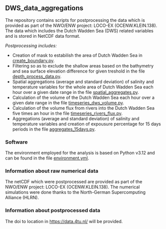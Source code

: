 ## DWS_data_aggregations
The repository contains scripts for postprocessing the data which is provided as part of the NWO/ENW project: LOCO-EX (OCENW.KLEIN.138). The data which includes the Dutch Wadden Sea (DWS) related variables and is stored in NetCDF data format.

*Postprocessing includes:*

- Creation of mask to estabilish the area of Dutch Wadden Sea in [create_boundary.py](https://github.com/LOCO-EX/Spatial_and_15days_aggregations/blob/main/data_processing_scripts/create_boundary.py).
- Filtering so as to exclude the shallow areas based on the bathymetry and sea surface elevation difference for given treshold in the file [depth_process_data.py](https://github.com/LOCO-EX/Spatial_and_15days_aggregations/blob/main/data_processing_scripts/depth_process_data.py).
- Spatial aggregations (average and standard deviation) of salinity and temperature variables for the whole area of Dutch Wadden Sea each hour over a given date range in the file [spatial_aggregates.py](https://github.com/LOCO-EX/Spatial_and_15days_aggregations/blob/main/data_processing_scripts/spatial_aggregates.py).
- Calculation of the volume of the Dutch Wadden Sea each hour over a given date range in the file [timeseries_dws_volume.py](https://github.com/LOCO-EX/Spatial_and_15days_aggregations/blob/main/data_processing_scripts/timeseries_dws_volume.py).
- Calculation of the volume flux from rivers into the Dutch Wadden Sea five times an hour in the file [timeseries_rivers_flux.py](https://github.com/LOCO-EX/Spatial_and_15days_aggregations/blob/main/data_processing_scripts/timeseries_rivers_flux.py).
- Aggregations (average and standard deviation) of salinity and temperature variables and creation of expousure percentage for 15 days periods in the file [aggregates_15days.py](https://github.com/LOCO-EX/Spatial_and_15days_aggregations/blob/main/data_processing_scripts/aggregates_15days.py).


### Software
The environment employed for the analysis is based on Python v3.12 and can be found in the file [environment.yml](https://github.com/LOCO-EX/Spatial_and_15days_aggregations/blob/main/environment.yml).


### Information about raw numerical data

The netCDF which were postprocessed are provided as part of the NWO/ENW project: LOCO-EX (OCENW.KLEIN.138). The numerical simulations were done thanks to the North-German Supercomputing Alliance (HLRN).

### Information about postprocessed data

The doi to location in https://data.4tu.nl/ will be provided.
